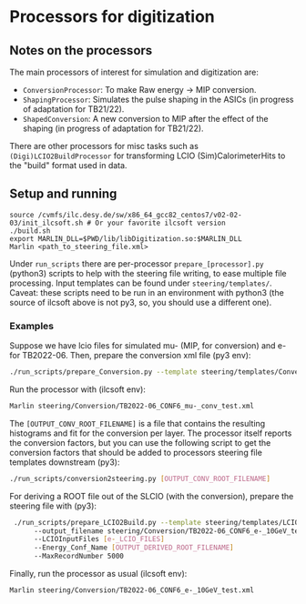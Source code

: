 # Processors for digitization

## Notes on the processors

The main processors of interest for simulation and digitization are:

- `ConversionProcessor`: To make Raw energy -> MIP conversion.
- `ShapingProcessor`: Simulates the pulse shaping in the ASICs (in progress of adaptation for TB21/22).
- `ShapedConversion`: A new conversion to MIP after the effect of the shaping (in progress of adaptation for TB21/22).

There are other processors for misc tasks such as `(Digi)LCIO2BuildProcessor` for transforming LCIO (Sim)CalorimeterHits to the "build" format used in data.

## Setup and running

```
source /cvmfs/ilc.desy.de/sw/x86_64_gcc82_centos7/v02-02-03/init_ilcsoft.sh # Or your favorite ilcsoft version
./build.sh
export MARLIN_DLL=$PWD/lib/libDigitization.so:$MARLIN_DLL
Marlin <path_to_steering_file.xml>
```

Under `run_scripts` there are per-processor `prepare_[processor].py` (python3) scripts to help with the steering file writing, to ease multiple file processing. Input templates can be found under `steering/templates/`. Caveat: these scripts need to be run in an environment with python3 (the source of ilcsoft above is not py3, so, you should use a different one).

### Examples

Suppose we have lcio files for simulated mu- (MIP, for conversion) and e- for TB2022-06. Then, prepare the conversion xml file (py3 env):

```bash
./run_scripts/prepare_Conversion.py --template steering/templates/Conversion.xml --output_filename steering/Conversion/TB2022-06_CONF6_mu-_conv_test.xml --LCIOInputFiles [mu-_LCIO_FILES] --Energy_Conf_Name [OUTPUT_CONV_ROOT_FILENAME] --MaxRecordNumber 5000 --tb_conf TB2022-06_CONF6 --MIPFitMode 1
```

Run the processor with (ilcsoft env):

```bash
Marlin steering/Conversion/TB2022-06_CONF6_mu-_conv_test.xml
```

The `[OUTPUT_CONV_ROOT_FILENAME]` is a file that contains the resulting histograms and fit for the conversion per layer. The processor itself reports the conversion factors, but you can use the following script to get the conversion factors that should be added to processors steering file templates downstream (py3):

```bash
./run_scripts/conversion2steering.py [OUTPUT_CONV_ROOT_FILENAME]
```

For deriving a ROOT file out of the SLCIO (with the conversion), prepare the steering file with (py3):

```bash
 ./run_scripts/prepare_LCIO2Build.py --template steering/templates/LCIO2Build.xml
      --output_filename steering/Conversion/TB2022-06_CONF6_e-_10GeV_test.xml
      --LCIOInputFiles [e-_LCIO_FILES]
      --Energy_Conf_Name [OUTPUT_DERIVED_ROOT_FILENAME]
      --MaxRecordNumber 5000
```

Finally, run the processor as usual (ilcsoft env):

```bash
Marlin steering/Conversion/TB2022-06_CONF6_e-_10GeV_test.xml
```